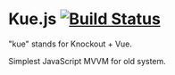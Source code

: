 # Kue.js [![Build Status](https://travis-ci.org/livoras/kue.svg?branch=master)](https://travis-ci.org/livoras/kue)
"kue" stands for Knockout + Vue.

Simplest JavaScript MVVM for old system.

